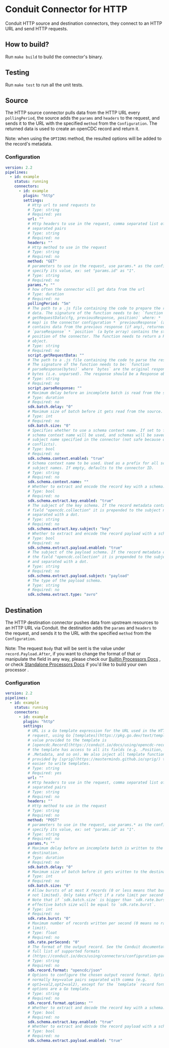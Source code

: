 # Conduit Connector for HTTP

<!-- readmegen:description -->
Conduit HTTP source and destination connectors, they connect to an HTTP URL and send HTTP requests.<!-- /readmegen:description -->

## How to build?
Run `make build` to build the connector's binary.

## Testing
Run `make test` to run all the unit tests. 

## Source
The HTTP source connector pulls data from the HTTP URL every `pollingPeriod`, the source adds the `params` and `headers`
to the request, and sends it to the URL with the specified `method` from the `Configuration`. The returned data is
used to create an openCDC record and return it.

Note: when using the `OPTIONS` method, the resulted options will be added to the record's metadata.

### Configuration

<!-- readmegen:source.parameters.yaml -->
```yaml
version: 2.2
pipelines:
  - id: example
    status: running
    connectors:
      - id: example
        plugin: "http"
        settings:
          # Http url to send requests to
          # Type: string
          # Required: yes
          url: ""
          # Http headers to use in the request, comma separated list of :
          # separated pairs
          # Type: string
          # Required: no
          headers: ""
          # Http method to use in the request
          # Type: string
          # Required: no
          method: "GET"
          # parameters to use in the request, use params.* as the config key and
          # specify its value, ex: set "params.id" as "1".
          # Type: string
          # Required: no
          params.*: ""
          # how often the connector will get data from the url
          # Type: duration
          # Required: no
          pollingPeriod: "5m"
          # The path to a .js file containing the code to prepare the request
          # data. The signature of the function needs to be: `function
          # getRequestData(cfg, previousResponse, position)` where: * `cfg` (a
          # map) is the connector configuration * `previousResponse` (a map)
          # contains data from the previous response (if any), returned by
          # `parseResponse` * `position` (a byte array) contains the starting
          # position of the connector. The function needs to return a Request
          # object.
          # Type: string
          # Required: no
          script.getRequestData: ""
          # The path to a .js file containing the code to parse the response.
          # The signature of the function needs to be: `function
          # parseResponse(bytes)` where `bytes` are the original response's raw
          # bytes (i.e. unparsed). The response should be a Response object.
          # Type: string
          # Required: no
          script.parseResponse: ""
          # Maximum delay before an incomplete batch is read from the source.
          # Type: duration
          # Required: no
          sdk.batch.delay: "0"
          # Maximum size of batch before it gets read from the source.
          # Type: int
          # Required: no
          sdk.batch.size: "0"
          # Specifies whether to use a schema context name. If set to false, no
          # schema context name will be used, and schemas will be saved with the
          # subject name specified in the connector (not safe because of name
          # conflicts).
          # Type: bool
          # Required: no
          sdk.schema.context.enabled: "true"
          # Schema context name to be used. Used as a prefix for all schema
          # subject names. If empty, defaults to the connector ID.
          # Type: string
          # Required: no
          sdk.schema.context.name: ""
          # Whether to extract and encode the record key with a schema.
          # Type: bool
          # Required: no
          sdk.schema.extract.key.enabled: "true"
          # The subject of the key schema. If the record metadata contains the
          # field "opencdc.collection" it is prepended to the subject name and
          # separated with a dot.
          # Type: string
          # Required: no
          sdk.schema.extract.key.subject: "key"
          # Whether to extract and encode the record payload with a schema.
          # Type: bool
          # Required: no
          sdk.schema.extract.payload.enabled: "true"
          # The subject of the payload schema. If the record metadata contains
          # the field "opencdc.collection" it is prepended to the subject name
          # and separated with a dot.
          # Type: string
          # Required: no
          sdk.schema.extract.payload.subject: "payload"
          # The type of the payload schema.
          # Type: string
          # Required: no
          sdk.schema.extract.type: "avro"
```
<!-- /readmegen:source.parameters.yaml -->

## Destination

The HTTP destination connector pushes data from upstream resources to an HTTP URL via Conduit. the destination adds the
`params` and `headers` to the request, and sends it to the URL with the specified `method` from the `Configuration`. 

Note: The request `Body` that will be sent is the value under `record.Payload.After`, if you want to change the format
of that or manipulate the field in any way, please check our [Builtin Processors Docs](https://conduit.io/docs/processors/builtin/)
, or check [Standalone Processors Docs](https://conduit.io/docs/processors/standalone/) if you'd like to build your own processor .

### Configuration

<!-- readmegen:destination.parameters.yaml -->
```yaml
version: 2.2
pipelines:
  - id: example
    status: running
    connectors:
      - id: example
        plugin: "http"
        settings:
          # URL is a Go template expression for the URL used in the HTTP
          # request, using Go [templates](https://pkg.go.dev/text/template). The
          # value provided to the template is
          # [opencdc.Record](https://conduit.io/docs/using/opencdc-record), so
          # the template has access to all its fields (e.g. .Position, .Key,
          # .Metadata, and so on). We also inject all template functions
          # provided by [sprig](https://masterminds.github.io/sprig/) to make it
          # easier to write templates.
          # Type: string
          # Required: yes
          url: ""
          # Http headers to use in the request, comma separated list of :
          # separated pairs
          # Type: string
          # Required: no
          headers: ""
          # Http method to use in the request
          # Type: string
          # Required: no
          method: "POST"
          # parameters to use in the request, use params.* as the config key and
          # specify its value, ex: set "params.id" as "1".
          # Type: string
          # Required: no
          params.*: ""
          # Maximum delay before an incomplete batch is written to the
          # destination.
          # Type: duration
          # Required: no
          sdk.batch.delay: "0"
          # Maximum size of batch before it gets written to the destination.
          # Type: int
          # Required: no
          sdk.batch.size: "0"
          # Allow bursts of at most X records (0 or less means that bursts are
          # not limited). Only takes effect if a rate limit per second is set.
          # Note that if `sdk.batch.size` is bigger than `sdk.rate.burst`, the
          # effective batch size will be equal to `sdk.rate.burst`.
          # Type: int
          # Required: no
          sdk.rate.burst: "0"
          # Maximum number of records written per second (0 means no rate
          # limit).
          # Type: float
          # Required: no
          sdk.rate.perSecond: "0"
          # The format of the output record. See the Conduit documentation for a
          # full list of supported formats
          # (https://conduit.io/docs/using/connectors/configuration-parameters/output-format).
          # Type: string
          # Required: no
          sdk.record.format: "opencdc/json"
          # Options to configure the chosen output record format. Options are
          # normally key=value pairs separated with comma (e.g.
          # opt1=val2,opt2=val2), except for the `template` record format, where
          # options are a Go template.
          # Type: string
          # Required: no
          sdk.record.format.options: ""
          # Whether to extract and decode the record key with a schema.
          # Type: bool
          # Required: no
          sdk.schema.extract.key.enabled: "true"
          # Whether to extract and decode the record payload with a schema.
          # Type: bool
          # Required: no
          sdk.schema.extract.payload.enabled: "true"
```
<!-- /readmegen:destination.parameters.yaml -->